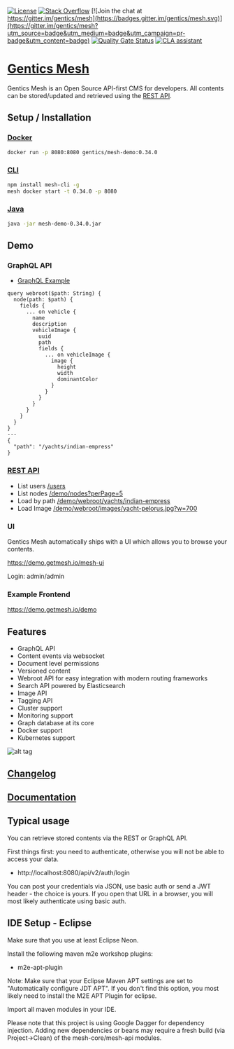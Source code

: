 [![License](http://img.shields.io/:license-apache-brightgreen.svg)](http://www.apache.org/licenses/LICENSE-2.0.html)
[![Stack Overflow](http://img.shields.io/:stack%20overflow-genticsmesh-brightgreen.svg)](http://stackoverflow.com/questions/tagged/gentics-mesh)
[![Join the chat at https://gitter.im/gentics/mesh](https://badges.gitter.im/gentics/mesh.svg)](https://gitter.im/gentics/mesh?utm_source=badge&utm_medium=badge&utm_campaign=pr-badge&utm_content=badge)
[![Quality Gate Status](https://sonarcloud.io/api/project_badges/measure?project=gentics_mesh&metric=alert_status)](https://sonarcloud.io/dashboard?id=gentics_mesh)
<a href="https://cla-assistant.io/gentics/mesh"><img src="https://cla-assistant.io/readme/badge/gentics/mesh" alt="CLA assistant" /></a>


# [Gentics Mesh](https://getmesh.io)

Gentics Mesh is an Open Source API-first CMS for developers. All contents can be stored/updated and retrieved using the [REST API](https://getmesh.io/docs/beta/raml/).

## Setup / Installation

### [Docker](https://getmesh.io/docs/administration-guide/#_run_with_docker)

```bash
docker run -p 8080:8080 gentics/mesh-demo:0.34.0
```

### [CLI](https://getmesh.io/docs/cli)

```bash
npm install mesh-cli -g
mesh docker start -t 0.34.0 -p 8080
```

### [Java](https://getmesh.io/docs/administration-guide/#_run_with_jar_file)

```bash
java -jar mesh-demo-0.34.0.jar
```

## Demo

### GraphQL API

* [GraphQL Example](https://demo.getmesh.io/api/v2/demo/graphql/browser/#query=query%20webroot(%24path%3A%20String)%20%7B%0A%20%20node(path%3A%20%24path)%20%7B%0A%20%20%20%20fields%20%7B%0A%20%20%20%20%20%20...%20on%20vehicle%20%7B%0A%20%20%20%20%20%20%20%20name%0A%20%20%20%20%20%20%20%20description%0A%20%20%20%20%20%20%20%20vehicleImage%20%7B%0A%20%20%20%20%20%20%20%20%20%20uuid%0A%20%20%20%20%20%20%20%20%20%20path%0A%20%20%20%20%20%20%20%20%20%20fields%20%7B%0A%20%20%20%20%20%20%20%20%20%20%20%20...%20on%20vehicleImage%20%7B%0A%20%20%20%20%20%20%20%20%20%20%20%20%20%20image%20%7B%0A%20%20%20%20%20%20%20%20%20%20%20%20%20%20%20%20height%0A%20%20%20%20%20%20%20%20%20%20%20%20%20%20%20%20width%0A%20%20%20%20%20%20%20%20%20%20%20%20%20%20%20%20dominantColor%0A%20%20%20%20%20%20%20%20%20%20%20%20%20%20%7D%0A%20%20%20%20%20%20%20%20%20%20%20%20%7D%0A%20%20%20%20%20%20%20%20%20%20%7D%0A%20%20%20%20%20%20%20%20%7D%0A%20%20%20%20%20%20%7D%0A%20%20%20%20%7D%0A%20%20%7D%0A%7D%0A)

```
query webroot($path: String) {
  node(path: $path) {
    fields {
      ... on vehicle {
        name
        description
        vehicleImage {
          uuid
          path
          fields {
            ... on vehicleImage {
              image {
                height
                width
                dominantColor
              }
            }
          }
        }
      }
    }
  }
}
---
{
  "path": "/yachts/indian-empress"
}
```

### [REST API](https://getmesh.io/docs/api/)

* List users [/users](https://demo.getmesh.io/api/v2/users)
* List nodes [/demo/nodes?perPage=5](https://demo.getmesh.io/api/v2/demo/nodes?perPage=5)
* Load by path [/demo/webroot/yachts/indian-empress](https://demo.getmesh.io/api/v2/demo/webroot/yachts/indian-empress)
* Load Image [/demo/webroot/images/yacht-pelorus.jpg?w=700](https://demo.getmesh.io/api/v2/demo/webroot/images/yacht-pelorus.jpg?w=700)

### UI

Gentics Mesh automatically ships with a UI which allows you to browse your contents.

https://demo.getmesh.io/mesh-ui

Login: admin/admin

### Example Frontend

https://demo.getmesh.io/demo

## Features

* GraphQL API
* Content events via websocket
* Document level permissions
* Versioned content
* Webroot API for easy integration with modern routing frameworks
* Search API powered by Elasticsearch
* Image API
* Tagging API
* Cluster support
* Monitoring support
* Graph database at its core
* Docker support
* Kubernetes support

![alt tag](https://getmesh.io/assets/mesh-heroimg.png)

## [Changelog](https://getmesh.io/docs/changelog)

## [Documentation](https://getmesh.io/docs)

## Typical usage

You can retrieve stored contents via the REST or GraphQL API.

First things first: you need to authenticate, otherwise you will not be able to access your data.

* http://localhost:8080/api/v2/auth/login

You can post your credentials via JSON, use basic auth or send a JWT header - the choice is yours. If you open that URL in a browser, you will most likely authenticate using basic auth.


## IDE Setup - Eclipse

Make sure that you use at least Eclipse Neon.

Install the following maven m2e workshop plugins:

  * m2e-apt-plugin

Note: Make sure that your Eclipse Maven APT settings are set to "Automatically configure JDT APT". 
If you don't find this option, you most likely need to install the M2E APT Plugin for eclipse.

Import all maven modules in your IDE.

Please note that this project is using Google Dagger for dependency injection. Adding new dependencies or beans may require a fresh build (via Project->Clean) of the mesh-core/mesh-api modules.

